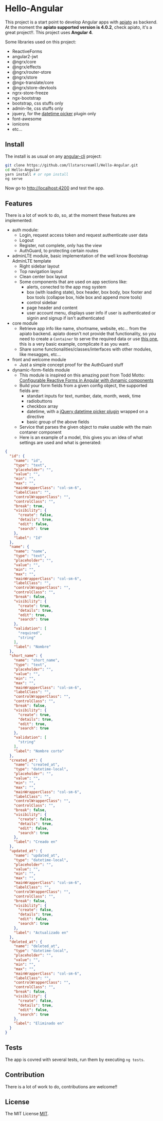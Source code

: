 # Hello-Angular

This project is a start point to develop Angular apps with [apiato](https://github.com/apiato/apiato) as backend. At the moment the **apiato supported version is 4.0.2**, check apiato, it's a great project!!. This project uses **Angular 4**.

Some libraries used on this project:

- ReactiveForms
- angular2-jwt
- @ngrx/core
- @ngrx/effects
- @ngrx/router-store
- @ngrx/store
- @ngx-translate/core
- @ngrx/store-devtools
- ngrx-store-freeze
- ngx-bootstrap
- bootstrap, css stuffs only
- admin-lte, css stuffs only
- jquery, for the [datetime picker](http://eonasdan.github.io/bootstrap-datetimepicker/) plugin only
- font-awesome
- ionicons
- etc...

## Install

The install is as usual on any [angular-cli](https://github.com/angular/angular-cli) project:

```bash
git clone https://github.com/llstarscreamll/Hello-Angular.git
cd Hello-Angular
yarn install # or npm install
ng serve
```

Now go to [http://localhost:4200](http://localhost:4200) and test the app.

## Features

There is a lot of work to do, so, at the moment these features are implemented:

- auth module:
  - Login, request access token and request authenticate user data
  - Logout
  - Register, not complete, only has the view
  - AuthGuard, to protecting certain routes
- adminLTE module, basic implementation of the well know Bootstrap AdminLTE template
  - Right sidebar layout
  - Top navigation layout
  - Clean center box layout
  - Some components that are used on app sections like:
    - alerts, conected to the app msg system
    - box (with loading state), box header, box body, box footer and box tools (collapse box, hide box and append more tools)
    - control sidebar
    - page header and content
    - user account menu, displays user info if user is authenticated or signin and signup if isn't authenticated
- core module
  - Retrieve app info like name, shortname, website, etc... from the apiato backend. apiato doesn't not provide that functionality, so you need to create a `Container` to serve the required data or use [this one](https://github.com/llstarscreamll/AppData), this is a very basic example, complicate it as you want.
  - Share some functionalities/classes/interfaces with other modules, like mesagges, etc...
- front and welcome module
  - Just a simple concept proof for the AuthGuard stuff
- dynamic-form-fields module
  - This module is inspired on this amazing post from Todd Motto: [Configurable Reactive Forms in Angular with dynamic components](https://toddmotto.com/angular-dynamic-components-forms)
  - Build your form fields from a given config object, the supported fields are:
    - standart inputs for text, number, date, month, week, time
    - radiobuttons
    - checkbox array
    - datetime, with a [jQuery datetime picker plugin](http://eonasdan.github.io/bootstrap-datetimepicker/) wrapped on a directive
    - basic group of the above fields
  - Service that parses the given object to make usable with the main contaner component
  - Here is an example of a model, this gives you an idea of what settings are used and what is generated:
```json
{
  "id": {
    "name": "id",
    "type": "text",
    "placeholder": "",
    "value": "",
    "min": "",
    "max": "",
    "mainWrapperClass": "col-sm-6",
    "labelClass": "",
    "controlWrapperClass": "",
    "controlClass": "",
    "break": true,
    "visibility": {
      "create": false,
      "details": true,
      "edit": false,
      "search": true
    },
    "label": "Id"
  },
  "name": {
    "name": "name",
    "type": "text",
    "placeholder": "",
    "value": "",
    "min": "",
    "max": "",
    "mainWrapperClass": "col-sm-6",
    "labelClass": "",
    "controlWrapperClass": "",
    "controlClass": "",
    "break": false,
    "visibility": {
      "create": true,
      "details": true,
      "edit": true,
      "search": true
    },
    "validation": [
      "required",
      "string"
    ],
    "label": "Nombre"
  },
  "short_name": {
    "name": "short_name",
    "type": "text",
    "placeholder": "",
    "value": "",
    "min": "",
    "max": "",
    "mainWrapperClass": "col-sm-6",
    "labelClass": "",
    "controlWrapperClass": "",
    "controlClass": "",
    "break": false,
    "visibility": {
      "create": true,
      "details": true,
      "edit": true,
      "search": true
    },
    "validation": [
      "string"
    ],
    "label": "Nombre corto"
  },
  "created_at": {
    "name": "created_at",
    "type": "datetime-local",
    "placeholder": "",
    "value": "",
    "min": "",
    "max": "",
    "mainWrapperClass": "col-sm-6",
    "labelClass": "",
    "controlWrapperClass": "",
    "controlClass": "",
    "break": false,
    "visibility": {
      "create": false,
      "details": true,
      "edit": false,
      "search": true
    },
    "label": "Creado en"
  },
  "updated_at": {
    "name": "updated_at",
    "type": "datetime-local",
    "placeholder": "",
    "value": "",
    "min": "",
    "max": "",
    "mainWrapperClass": "col-sm-6",
    "labelClass": "",
    "controlWrapperClass": "",
    "controlClass": "",
    "break": false,
    "visibility": {
      "create": false,
      "details": true,
      "edit": false,
      "search": true
    },
    "label": "Actualizado en"
  },
  "deleted_at": {
    "name": "deleted_at",
    "type": "datetime-local",
    "placeholder": "",
    "value": "",
    "min": "",
    "max": "",
    "mainWrapperClass": "col-sm-6",
    "labelClass": "",
    "controlWrapperClass": "",
    "controlClass": "",
    "break": false,
    "visibility": {
      "create": false,
      "details": true,
      "edit": false,
      "search": true
    },
    "label": "Eliminado en"
  }
}
```

## Tests

The app is covred with several tests, run them by executing `ng tests`.

## Contribution

There is a lot of work to do, contributions are welcome!!

## License

The MIT License [MIT](https://opensource.org/licenses/MIT).